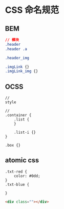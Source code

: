 # CSS 命名规范

## BEM

```css
// 模块
.header
.header .a

.header_img

.imgLink {}
.imgLink_img {}

```

## OCSS

```less
// 
style

// 
.container {
    .list {
    }

    .list-i {}
}

.box {}
```

## atomic css

```
.txt-red {
    color: #0dd;
}
.txt-blue {

}

```

```html
<div class=""></div>
```

